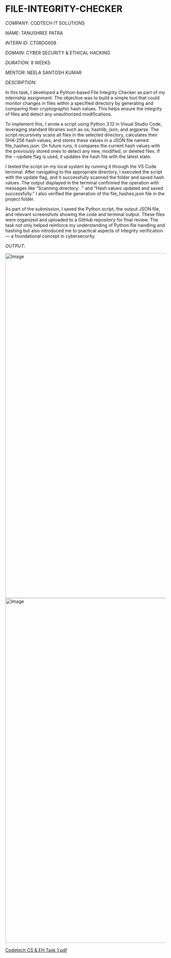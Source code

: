 # FILE-INTEGRITY-CHECKER

*COMPANY*: CODTECH IT SOLUTIONS

*NAME*: TANUSHREE PATRA

*INTERN ID*: CT08DG608

*DOMAIN*: CYBER SECURITY & ETHICAL HACKING

*DURATION*: 8 WEEKS

*MENTOR*: NEELA SANTOSH KUMAR

*DESCRIPTION*: 

In this task, I developed a Python-based File Integrity Checker as part of my internship assignment. The objective was to build a simple tool that could monitor changes in files within a specified directory by generating and comparing their cryptographic hash values. This helps ensure the integrity of files and detect any unauthorized modifications.

To implement this, I wrote a script using Python 3.12 in Visual Studio Code, leveraging standard libraries such as os, hashlib, json, and argparse. The script recursively scans all files in the selected directory, calculates their SHA-256 hash values, and stores these values in a JSON file named file_hashes.json. On future runs, it compares the current hash values with the previously stored ones to detect any new, modified, or deleted files. If the --update flag is used, it updates the hash file with the latest state.

I tested the script on my local system by running it through the VS Code terminal. After navigating to the appropriate directory, I executed the script with the update flag, and it successfully scanned the folder and saved hash values. The output displayed in the terminal confirmed the operation with messages like “Scanning directory: .” and “Hash values updated and saved successfully.” I also verified the generation of the file_hashes.json file in the project folder.

As part of the submission, I saved the Python script, the output JSON file, and relevant screenshots showing the code and terminal output. These files were organized and uploaded to a GitHub repository for final review. The task not only helped reinforce my understanding of Python file handling and hashing but also introduced me to practical aspects of integrity verification — a foundational concept in cybersecurity.

*OUTPUT*: 

<img width="1920" height="1080" alt="Image" src="https://github.com/user-attachments/assets/60b1f793-68c4-41b7-b88b-1bb531d861e0" />

<img width="1920" height="1080" alt="Image" src="https://github.com/user-attachments/assets/f888f4d7-5068-41c7-8fe2-acc819ca937e" />

[Codetech CS & EH Task 1.pdf](https://github.com/user-attachments/files/21186404/Codetech.CS.EH.Task.1.pdf)
